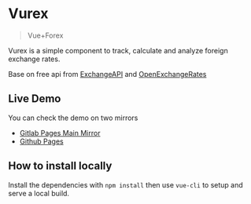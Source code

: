 # Vurex

> Vue+Forex

Vurex is a simple component to track, calculate and analyze foreign exchange rates.

Base on free api from [ExchangeAPI](https://exchangeratesapi.io/) and [OpenExchangeRates](https://openexchangerates.org)

## Live Demo

You can check the demo on two mirrors

- [Gitlab Pages Main Mirror](https://ludo237.gitlab.io/vurex)
- [Github Pages](https://ludo237.github.io/vurex/)

## How to install locally

Install the dependencies with `npm install` then use `vue-cli` to setup and serve a local build.
